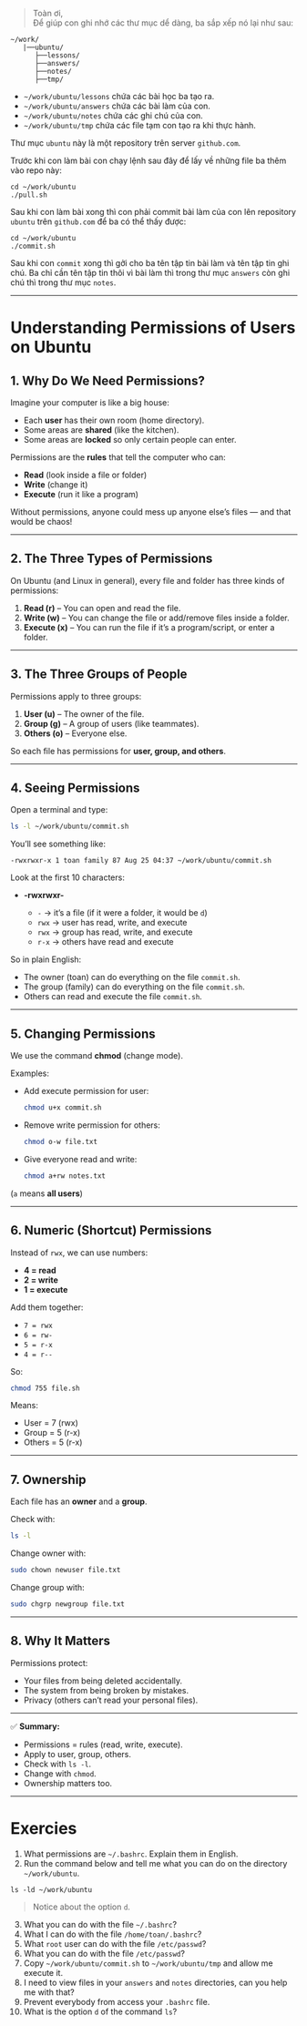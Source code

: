 >Toàn ơi,<br>
>Để giúp con ghi nhớ các thư mục dể dàng, ba sắp xếp nó lại như sau:
```
~/work/
   |──ubuntu/
      ├──lessons/
      ├──answers/
      ├──notes/
      ├──tmp/

```

- `~/work/ubuntu/lessons` chứa các bài học ba tạo ra.
- `~/work/ubuntu/answers` chứa các bài làm của con.
- `~/work/ubuntu/notes` chứa các ghi chú của con.
- `~/work/ubuntu/tmp` chứa các file tạm con tạo ra khi thực hành.

Thư mục `ubuntu` này là một repository trên server `github.com`.

Trước khi con làm bài con chạy lệnh sau đây để lấy về những file ba thêm vào repo này:

```
cd ~/work/ubuntu
./pull.sh

```

Sau khi con làm bài xong thì con phải commit bài làm của con lên repository `ubuntu` trên `github.com` để ba có thể thấy được:

```
cd ~/work/ubuntu
./commit.sh
```

Sau khi con `commit` xong thì gởi cho ba tên tập tin bài làm và tên tập tin ghi chú.
Ba chỉ cần tên tập tin thôi vì bài làm thì trong thư mục `answers` còn ghi chú thì trong thư mục `notes`.

---

# Understanding Permissions of Users on Ubuntu

## 1. Why Do We Need Permissions?

Imagine your computer is like a big house:

* Each **user** has their own room (home directory).
* Some areas are **shared** (like the kitchen).
* Some areas are **locked** so only certain people can enter.

Permissions are the **rules** that tell the computer who can:

* **Read** (look inside a file or folder)
* **Write** (change it)
* **Execute** (run it like a program)

Without permissions, anyone could mess up anyone else’s files — and that would be chaos!

---

## 2. The Three Types of Permissions

On Ubuntu (and Linux in general), every file and folder has three kinds of permissions:

1. **Read (r)** – You can open and read the file.
2. **Write (w)** – You can change the file or add/remove files inside a folder.
3. **Execute (x)** – You can run the file if it’s a program/script, or enter a folder.

---

## 3. The Three Groups of People

Permissions apply to three groups:

1. **User (u)** – The owner of the file.
2. **Group (g)** – A group of users (like teammates).
3. **Others (o)** – Everyone else.

So each file has permissions for **user, group, and others**.

---

## 4. Seeing Permissions

Open a terminal and type:

```bash
ls -l ~/work/ubuntu/commit.sh
```

You’ll see something like:

```
-rwxrwxr-x 1 toan family 87 Aug 25 04:37 ~/work/ubuntu/commit.sh
```

Look at the first 10 characters:

* **-rwxrwxr-**

  * `-` → it’s a file (if it were a folder, it would be `d`)
  * `rwx` → user has read, write, and execute
  * `rwx` → group has read, write, and execute
  * `r-x` → others have read and execute

So in plain English:

* The owner (toan) can do everything on the file `commit.sh`.
* The group (family) can do everything on the file `commit.sh`.
* Others can read and execute the file `commit.sh`.

---

## 5. Changing Permissions

We use the command **chmod** (change mode).

Examples:

* Add execute permission for user:

  ```bash
  chmod u+x commit.sh
  ```
* Remove write permission for others:

  ```bash
  chmod o-w file.txt
  ```
* Give everyone read and write:

  ```bash
  chmod a+rw notes.txt
  ```

(`a` means **all users**)

---

## 6. Numeric (Shortcut) Permissions

Instead of `rwx`, we can use numbers:

* **4 = read**
* **2 = write**
* **1 = execute**

Add them together:

* `7 = rwx`
* `6 = rw-`
* `5 = r-x`
* `4 = r--`

So:

```bash
chmod 755 file.sh
```

Means:

* User = 7 (rwx)
* Group = 5 (r-x)
* Others = 5 (r-x)

---

## 7. Ownership

Each file has an **owner** and a **group**.

Check with:

```bash
ls -l
```

Change owner with:

```bash
sudo chown newuser file.txt
```

Change group with:

```bash
sudo chgrp newgroup file.txt
```

---

## 8. Why It Matters

Permissions protect:

* Your files from being deleted accidentally.
* The system from being broken by mistakes.
* Privacy (others can’t read your personal files).

---

✅ **Summary:**

* Permissions = rules (read, write, execute).
* Apply to user, group, others.
* Check with `ls -l`.
* Change with `chmod`.
* Ownership matters too.

---


# Exercies
1. What permissions are `~/.bashrc`. Explain them in English.
2. Run the command below and tell me what you can do on the directory `~/work/ubuntu`.

```
ls -ld ~/work/ubuntu
```
>Notice about the option `d`.


3. What you can do with the file `~/.bashrc`?
4. What I can do with the file `/home/toan/.bashrc`?
5. What `root` user can do with the file `/etc/passwd`?
6. What you can do with the file `/etc/passwd`?
7. Copy `~/work/ubuntu/commit.sh` to `~/work/ubuntu/tmp` and allow me execute it.
8. I need to view files in your `answers` and `notes` directories, can you help me with that?
9. Prevent everybody from access your `.bashrc` file.
10. What is the option `d` of the command `ls`?
